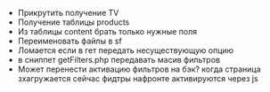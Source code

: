 - Прикрутить получение TV
- Получение таблицы products
- Из таблицы content брать только нужные поля
- Переименовать файлы в sf
- Ломается если в гет передать несуществующую опцию
- в сниппет getFilters.php передавать масив фильтров
- Может перенести активацию фильтров на бэк? когда страница зхагружается сейчас фидтры нафронте активируются через js
